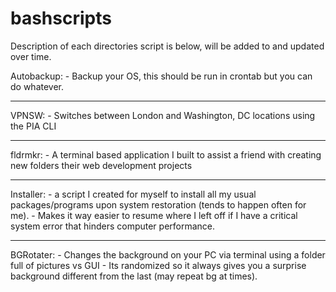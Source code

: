 # bashscripts
Description of each directories script is below, will be added to and updated over time.


Autobackup:
     - Backup your OS, this should be run in crontab but you can do whatever.
     
*****

VPNSW:
     - Switches between London and Washington, DC locations using the PIA CLI

****


fldrmkr: 
     - A terminal based application I built to assist a friend with creating new folders their web development projects
 
 
 
****

Installer:
	- a script I created for myself to install all my usual packages/programs upon system restoration (tends to happen often for me).
	- Makes it way easier to resume where I left off if I have a critical system error that hinders computer performance.
	
****

BGRotater:
	- Changes the background on your PC via terminal using a folder full of pictures vs GUI
	- Its randomized so it always gives you a surprise background different from the last (may repeat bg at times).
	
	




